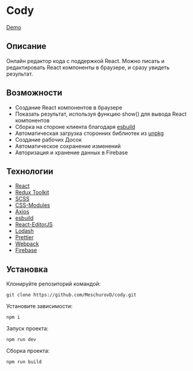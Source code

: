 # Cody

[Demo](https://meschurovd.github.io/cody/)


## Описание

Онлайн редактор кода с поддержкой React. Можно писать и редактировать React компоненты в браузере, и сразу увидеть результат.

## Возможности

- Создание React компонентов в браузере
- Показать результат, используя функцию show() для вывода React компонентов
- Сборка на стороне клиента благодаря [esbuild](https://github.com/evanw/esbuild)
- Автоматическая загрузка сторонних библиотек из [unpkg](https://unpkg.com/)
- Создание рабочих Досок
- Автоматическое сохранение изменений
- Авторизация и хранение данных в Firebase

## Технологии

- [React](https://github.com/facebook/react)
- [Redux Toolkit](https://github.com/reduxjs/redux-toolkit)
- [SCSS](https://sass-scss.ru/)
- [CSS-Modules](https://github.com/css-modules/css-modules)
- [Axios](https://github.com/axios/axios)
- [esbuild](https://github.com/evanw/esbuild)
- [React-EditorJS](https://github.com/Jungwoo-An/react-editor-js)
- [Lodash](https://github.com/lodash/lodash)
- [Prettier](https://github.com/prettier/prettier)
- [Webpack](https://github.com/webpack/webpack)
- [Firebase](https://firebase.google.com/) 




## Установка

Клонируйте репозиторий командой:
```
git clone https://github.com/MeschurovD/cody.git
```

Установите зависимости:

```
npm i
```

Запуск проекта:

```
npm run dev
```

Сборка проекта:

```
npm run build
```
